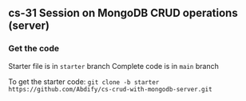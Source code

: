 ## cs-31 Session on MongoDB CRUD operations (server)


### Get the code
Starter file is in `starter` branch
Complete code is in `main` branch


To get the starter code: `git clone -b starter https://github.com/Abdify/cs-crud-with-mongodb-server.git`